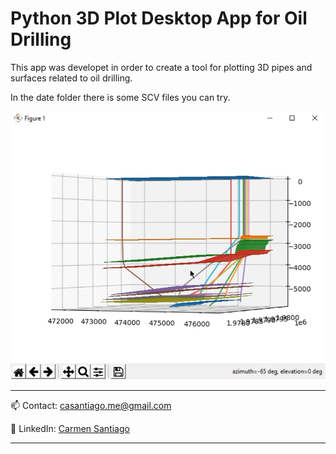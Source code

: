 # Python 3D Plot Desktop App for Oil Drilling

This app was developet in order to create a tool for plotting 3D pipes and surfaces related to oil drilling.

In the date folder there is some SCV files you can try.

![3DPlot example1](public/img/3dsurface1.png)

---

📫 Contact: casantiago.me@gmail.com

📌 LinkedIn: [Carmen Santiago](https://www.linkedin.com/in/carmen-santiago-casj/)

---

